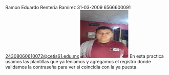 Ramon Eduardo Renteria Ramirez
31-03-2009
6566600091
24308060610072@cetis61.edu.mx
![Ramon Eduardo Renteria Foto](https://github.com/RamonRenteria1/mi-primerproyecto-prepa/blob/main/WhatsApp%20Image%202025-09-18%20at%209.52.13%20AM-convertido-a-150x150.jpeg?raw=true)
En esta practica usamos las plantillas que ya teniamos y agregamos el registro donde validamos la contraseña para ver si coincidia con la ya puesta. 